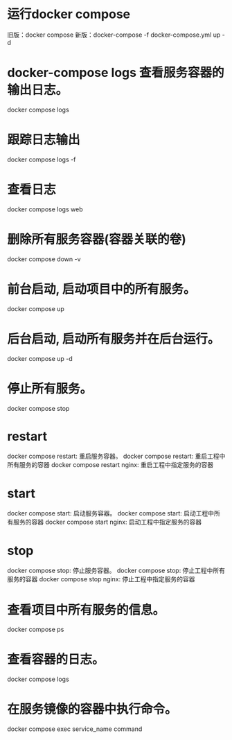 # 运行docker compose
旧版：docker compose
新版：docker-compose -f docker-compose.yml up -d


# docker-compose logs 查看服务容器的输出日志。
docker compose logs
# 跟踪日志输出
docker compose logs -f

# 查看日志
docker compose logs web

# 删除所有服务容器(容器关联的卷)
docker compose down -v

# 前台启动, 启动项目中的所有服务。
docker compose up

# 后台启动, 启动所有服务并在后台运行。
docker compose up -d

# 停止所有服务。
docker compose stop

# restart
docker compose restart: 重启服务容器。
docker compose restart: 重启工程中所有服务的容器
docker compose restart nginx: 重启工程中指定服务的容器

# start
docker compose start: 启动服务容器。
docker compose start: 启动工程中所有服务的容器
docker compose start nginx: 启动工程中指定服务的容器

# stop
docker compose stop: 停止服务容器。
docker compose stop: 停止工程中所有服务的容器
docker compose stop nginx: 停止工程中指定服务的容器


# 查看项目中所有服务的信息。
docker compose ps

# 查看容器的日志。
docker compose logs

# 在服务镜像的容器中执行命令。
docker compose exec service_name command